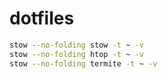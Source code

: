 # dotfiles

```sh
stow --no-folding stow -t ~ -v
stow --no-folding htop -t ~ -v
stow --no-folding termite -t ~ -v
```
